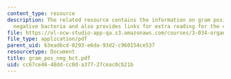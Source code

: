 ```yaml
---
content_type: resource
description: The related resource contains the information on gram positive and gram
  negative bacteria and also provides links for extra reading for the course.
file: https://ol-ocw-studio-app-qa.s3.amazonaws.com/courses/3-034-organic-biomaterials-chemistry-fall-2005/cc67ce4648ddcc0da37727ceac0cb21b_gram_pos_neg_bct.pdf
file_type: application/pdf
parent_uid: 63ead6cd-0293-e6da-93d2-c960154ce537
resourcetype: Document
title: gram_pos_neg_bct.pdf
uid: cc67ce46-48dd-cc0d-a377-27ceac0cb21b
---
```

